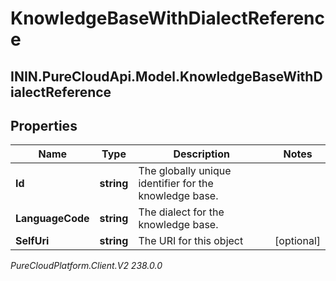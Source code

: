 # KnowledgeBaseWithDialectReference

## ININ.PureCloudApi.Model.KnowledgeBaseWithDialectReference

## Properties

|Name | Type | Description | Notes|
|------------ | ------------- | ------------- | -------------|
| **Id** | **string** | The globally unique identifier for the knowledge base. | |
| **LanguageCode** | **string** | The dialect for the knowledge base. | |
| **SelfUri** | **string** | The URI for this object | [optional] |



_PureCloudPlatform.Client.V2 238.0.0_
